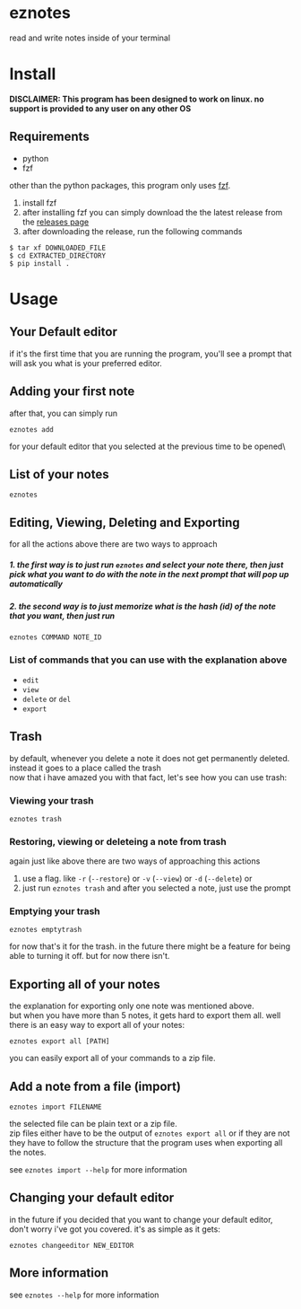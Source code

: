 # eznotes
read and write notes inside of your terminal


# Install
**DISCLAIMER: This program has been designed to work on linux. no support is provided to any user on any other OS**
## Requirements
 - python
 - fzf

other than the python packages, this program only uses [fzf](https://github.com/junegunn/fzf).
1. install fzf
2. after installing fzf you can simply download the the latest release from the [releases page](https://github.com/divers0/eznotes/releases/latest)
3. after downloading the release, run the following commands
```console
$ tar xf DOWNLOADED_FILE
$ cd EXTRACTED_DIRECTORY
$ pip install .
```

# Usage

## Your Default editor
if it's the first time that you are running the program, you'll see a prompt that will ask you what is
your preferred editor.

## Adding your first note
after that, you can simply run
```
eznotes add
```
for your default editor that you selected at the previous time to be opened\

## List of your notes
```
eznotes
```

## Editing, Viewing, Deleting and Exporting
for all the actions above there are two ways to approach
##### 1. the first way is to just run `eznotes` and select your note there, then just pick what you want to do with the note in the next prompt that will pop up automatically

##### 2. the second way is to just memorize what is the hash (id) of the note that you want, then just run
```
eznotes COMMAND NOTE_ID
```

### List of commands that you can use with the explanation above
 - `edit`
 - `view`
 - `delete` or `del`
 - `export`

## Trash
by default, whenever you delete a note it does not get permanently deleted. instead it goes to a place called the trash\
now that i have amazed you with that fact, let's see how you can use trash:
### Viewing your trash
```
eznotes trash
```
### Restoring, viewing or deleteing a note from trash
again just like above there are two ways of approaching this actions
1. use a flag. like `-r` (`--restore`) or `-v` (`--view`) or `-d` (`--delete`) or
2. just run `eznotes trash` and after you selected a note, just use the prompt

### Emptying your trash
```
eznotes emptytrash
```

for now that's it for the trash.
in the future there might be a feature for being able to turning it off.
but for now there isn't.

## Exporting all of your notes
the explanation for exporting only one note was mentioned above.\
but when you have more than 5 notes, it gets hard to export them all.
well there is an easy way to export all of your notes:
```
eznotes export all [PATH]
```
you can easily export all of your commands to a zip file.

## Add a note from a file (import)
```
eznotes import FILENAME
```
the selected file can be plain text
or a zip file.\
zip files either have to be the output of `eznotes export all` or if they are not
they have to follow the structure that the program uses when exporting all the notes.

see `eznotes import --help` for more information

## Changing your default editor
in the future if you decided that you want to change your default editor, don't worry i've got you covered.
it's as simple as it gets:
```
eznotes changeeditor NEW_EDITOR
```
## More information

see `eznotes --help` for more information
